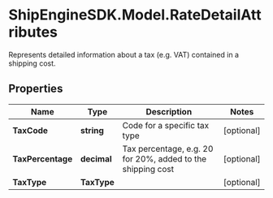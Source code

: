 # ShipEngineSDK.Model.RateDetailAttributes
Represents detailed information about a tax (e.g. VAT) contained in a shipping cost. 

## Properties

Name | Type | Description | Notes
------------ | ------------- | ------------- | -------------
**TaxCode** | **string** | Code for a specific tax type | [optional] 
**TaxPercentage** | **decimal** | Tax percentage, e.g. 20 for 20%, added to the shipping cost | [optional] 
**TaxType** | **TaxType** |  | [optional] 

